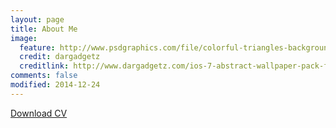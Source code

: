 ```yaml
---
layout: page
title: About Me
image:
  feature: http://www.psdgraphics.com/file/colorful-triangles-background.jpg
  credit: dargadgetz
  creditlink: http://www.dargadgetz.com/ios-7-abstract-wallpaper-pack-for-iphone-5-and-ipod-touch-retina/
comments: false
modified: 2014-12-24
---
```



<a href="{{ site.url }}/#/" class="btn btn-success">Download CV </a>
